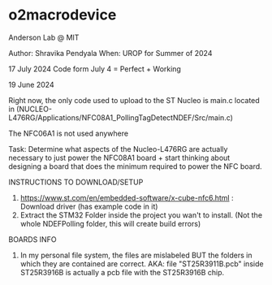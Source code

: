 # o2macrodevice
Anderson Lab @ MIT

Author: Shravika Pendyala
When: UROP for Summer of 2024

17 July 2024
Code form July 4 = Perfect + Working

19 June 2024

Right now, the only code used to upload to the ST Nucleo is main.c located in 
(NUCLEO-L476RG/Applications/NFC08A1_PollingTagDetectNDEF/Src/main.c)

The NFC06A1 is not used anywhere

Task: 
Determine what aspects of the Nucleo-L476RG are actually necessary to just power the NFC08A1 board + start thinking about designing a board that does the minimum required to power the NFC board. 

INSTRUCTIONS TO DOWNLOAD/SETUP
1. https://www.st.com/en/embedded-software/x-cube-nfc6.html : Download driver (has example code in it)
2. Extract the STM32 Folder inside the project you wan't to install. (Not the whole NDEFPolling folder, this will create build errors)


BOARDS INFO
1. In my personal file system, the files are mislabeled BUT the folders in which they are contained are correct. AKA: file "ST25R3911B.pcb" inside ST25R3916B is actually a pcb file with the ST25R3916B chip. 

